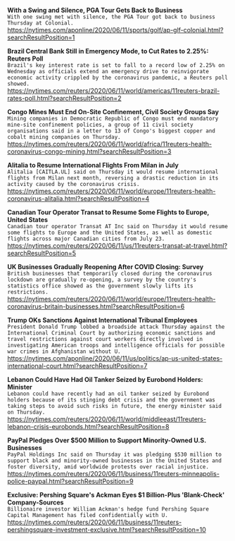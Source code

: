 **With a Swing and Silence, PGA Tour Gets Back to Business**\
`With one swing met with silence, the PGA Tour got back to business Thursday at Colonial.`\
https://nytimes.com/aponline/2020/06/11/sports/golf/ap-glf-colonial.html?searchResultPosition=1

**Brazil Central Bank Still in Emergency Mode, to Cut Rates to 2.25%: Reuters Poll**\
`Brazil's key interest rate is set to fall to a record low of 2.25% on Wednesday as officials extend an emergency drive to reinvigorate economic activity crippled by the coronavirus pandemic, a Reuters poll showed.`\
https://nytimes.com/reuters/2020/06/11/world/americas/11reuters-brazil-rates-poll.html?searchResultPosition=2

**Congo Mines Must End On-Site Confinement, Civil Society Groups Say**\
`Mining companies in Democratic Republic of Congo must end mandatory mine-site confinement policies, a group of 11 civil society organisations said in a letter to 13 of Congo's biggest copper and cobalt mining companies on Thursday.`\
https://nytimes.com/reuters/2020/06/11/world/africa/11reuters-health-coronavirus-congo-mining.html?searchResultPosition=3

**Alitalia to Resume International Flights From Milan in July**\
`Alitalia [CAITLA.UL] said on Thursday it would resume international flights from Milan next month, reversing a drastic reduction in its activity caused by the coronavirus crisis. `\
https://nytimes.com/reuters/2020/06/11/world/europe/11reuters-health-coronavirus-alitalia.html?searchResultPosition=4

**Canadian Tour Operator Transat to Resume Some Flights to Europe, United States**\
`Canadian tour operator Transat AT Inc said on Thursday it would resume some flights to Europe and the United States, as well as domestic flights across major Canadian cities from July 23.`\
https://nytimes.com/reuters/2020/06/11/us/11reuters-transat-at-travel.html?searchResultPosition=5

**UK Businesses Gradually Reopening After COVID Closing: Survey**\
`British businesses that temporarily closed during the coronavirus lockdown are gradually re-opening, a survey by the country's statistics office showed as the government slowly lifts its restrictions.`\
https://nytimes.com/reuters/2020/06/11/world/europe/11reuters-health-coronavirus-britain-businesses.html?searchResultPosition=6

**Trump OKs Sanctions Against International Tribunal Employees**\
`President Donald Trump lobbed a broadside attack Thursday against the International Criminal Court by authorizing economic sanctions and travel restrictions against court workers directly involved in investigating American troops and intelligence officials for possible war crimes in Afghanistan without U.`\
https://nytimes.com/aponline/2020/06/11/us/politics/ap-us-united-states-international-court.html?searchResultPosition=7

**Lebanon Could Have Had Oil Tanker Seized by Eurobond Holders: Minister**\
`Lebanon could have recently had an oil tanker seized by Eurobond holders because of its stinging debt crisis and the government was taking steps to avoid such risks in future, the energy minister said on Thursday.`\
https://nytimes.com/reuters/2020/06/11/world/middleeast/11reuters-lebanon-crisis-eurobonds.html?searchResultPosition=8

**PayPal Pledges Over $500 Million to Support Minority-Owned U.S. Businesses**\
`PayPal Holdings Inc said on Thursday it was pledging $530 million to support black and minority-owned businesses in the United States and foster diversity, amid worldwide protests over racial injustice.`\
https://nytimes.com/reuters/2020/06/11/business/11reuters-minneapolis-police-paypal.html?searchResultPosition=9

**Exclusive: Pershing Square's Ackman Eyes $1 Billion-Plus 'Blank-Check' Company-Sources**\
`Billionaire investor William Ackman's hedge fund Pershing Square Capital Management has filed confidentially with U.`\
https://nytimes.com/reuters/2020/06/11/business/11reuters-pershingsquare-investment-exclusive.html?searchResultPosition=10

